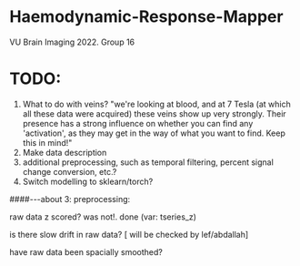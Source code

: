 # Haemodynamic-Response-Mapper
VU Brain Imaging 2022. Group 16

# TODO:
1. What to do with veins? "we're looking at blood, and at 7 Tesla (at which all these data were acquired) these veins show up very strongly. Their presence has a strong influence on whether you can find any 'activation', as they may get in the way of what you want to find. Keep this in mind!"
2. Make data description
3. additional preprocessing, such as temporal filtering, percent signal change conversion, etc.?
4. Switch modelling to sklearn/torch?

####---about 3: preprocessing: 

raw data z scored? was not!. done (var: tseries_z) 

is there slow drift in raw data? [ will be checked by lef/abdallah] 

have raw data been spacially smoothed? 
